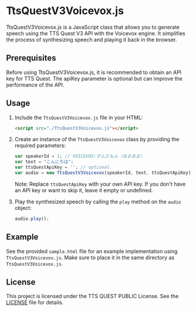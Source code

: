 # TtsQuestV3Voicevox.js

TtsQuestV3Voicevox.js is a JavaScript class that allows you to generate speech using the TTS Quest V3 API with the Voicevox engine. It simplifies the process of synthesizing speech and playing it back in the browser.

## Prerequisites

Before using TtsQuestV3Voicevox.js, it is recommended to obtain an API key for TTS Quest. The apiKey parameter is optional but can improve the performance of the API.

## Usage

1. Include the `TtsQuestV3Voicevox.js` file in your HTML:

   ```html
   <script src="./TtsQuestV3Voicevox.js"></script>
   ```

2. Create an instance of the `TtsQuestV3Voicevox` class by providing the required parameters:

   ```javascript
   var speakerId = 1; // VOICEVOX:ずんだもん（あまあま）
   var text = "こんにちは";
   var ttsQuestApiKey = ''; // optional
   var audio = new TtsQuestV3Voicevox(speakerId, text, ttsQuestApiKey);
   ```

   Note: Replace `ttsQuestApiKey` with your own API key. If you don't have an API key or want to skip it, leave it empty or undefined.

3. Play the synthesized speech by calling the `play` method on the `audio` object:

   ```javascript
   audio.play();
   ```

## Example

See the provided `sample.html` file for an example implementation using `TtsQuestV3Voicevox.js`. Make sure to place it in the same directory as `TtsQuestV3Voicevox.js`.

## License

This project is licensed under the TTS QUEST PUBLIC License. See the [LICENSE](./LICENSE) file for details.
